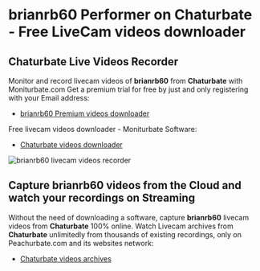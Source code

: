 # brianrb60 Performer on Chaturbate - Free LiveCam videos downloader

## Chaturbate Live Videos Recorder

Monitor and record livecam videos of **brianrb60** from **Chaturbate** with Moniturbate.com
Get a premium trial for free by just and only registering with your Email address:
* [brianrb60 Premium videos downloader](https://moniturbate.com/request-demo-licence-key.html)

Free livecam videos downloader - Moniturbate Software:
* [Chaturbate videos downloader](https://moniturbate.com/moniturbate-download-software.html)

![brianrb60 livecam videos recorder](https://peachurnet.com/templates/moniturbate-software.png)


## Capture brianrb60 videos from the Cloud and watch your recordings on Streaming

Without the need of downloading a software, capture **brianrb60** livecam videos from **Chaturbate** 100% online.
Watch Livecam archives from **Chaturbate** unlimitedly from thousands of existing recordings, only on Peachurbate.com and its websites network:
* [Chaturbate videos archives](https://peachurnet.com/)